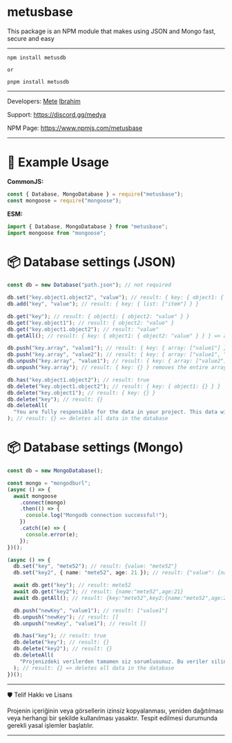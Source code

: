 # metusbase
This package is an NPM module that makes using JSON and Mongo fast, secure and easy

_____________________________________________________________________________________________________________

```
npm install metusdb

or

pnpm install metusdb
```

_____________________________________________________________________________________________________________

Developers: [Mete](https://github.com/Meteeey) [Ibrahim](https://github.com/softyagmur)

Support: https://discord.gg/medya

NPM Page: https://www.npmjs.com/metusbase

_____________________________________________________________________________________________________________

# 🏅 Example Usage

**CommonJS:**

```js
const { Database, MongoDatabase } = require("metusbase");
const mongoose = require("mongoose");
```

**ESM:**

```js
import { Database, MongoDatabase } from "metusbase";
import mongoose from "mongoose";
```

# 📦 Database settings (JSON)

```ts
const db = new Database("path.json"); // not required

db.set("key.object1.object2", "value"); // result: { key: { object1: { object2: "value" } } }
db.add("key", "value"); // result: { key: { list: ["item"] } }

db.get("key"); // result: { object1: { object2: "value" } }
db.get("key.object1"); // result: { object2: "value" }
db.get("key.object1.object2"); // result: "value"
db.getAll(); // result: { key: { object1: { object2: "value" } } } => all keys

db.push("key.array", "value1"); // result: { key: { array: ["value1"] } }
db.push("key.array", "value2"); // result: { key: { array: ["value1", "value2"] } }
db.unpush("key.array", "value1"); // result: { key: { array: ["value2"] } }
db.unpush("key.array"); // result: { key: {} } removes the entire array

db.has("key.object1.object2"); // result: true
db.delete("key.object1.object2"); // result: { key: { object1: {} } }
db.delete("key.object1"); // result: { key: {} }
db.delete("key"); // result: {}
db.deleteAll(
  "You are fully responsible for the data in your project. This data will be deleted. Do you confirm? (I confirm)"
); // result: {} => deletes all data in the database
```
# 📦 Database settings (Mongo)
```ts
const db = new MongoDatabase();

const mongo = "mongodburl";
(async () => {
  await mongoose
    .connect(mongo)
    .then(() => {
      console.log("Mongodb connection successful!");
    })
    .catch((e) => {
      console.error(e);
    });
})();

(async () => {
  db.set("key", "mete52"); // result: {value: "mete52"}
  db.set("key2", { name: "mete52", age: 21 }); // result: {"value": {name:"mete52",age:21}}

  await db.get("key"); // result: mete52
  await db.get("key2"); // result: {name:"mete52",age:21}
  await db.getAll(); // result: {key:"mete52",key2:{name:"mete52",age:21}}

  db.push("newKey", "value1"); // result: ["value1"]
  db.unpush("newKey"); // result: []
  db.unpush("newKey", "value1"); // result []

  db.has("key"); // result: true
  db.delete("key"); // result: {}
  db.delete("key2"); // result: {}
  db.deleteAll(
    "Projenizdeki verilerden tamamen siz sorumlusunuz. Bu veriler silinecektir. Onaylıyor musunuz? (onaylıyorum)"
  ); // result: {} => deletes all data in the database
})();
```


_____________________________________________________________________________________________________________

🛡️ Telif Hakkı ve Lisans

Projenin içeriğinin veya görsellerin izinsiz kopyalanması, yeniden dağıtılması veya herhangi bir şekilde kullanılması yasaktır. Tespit edilmesi durumunda gerekli yasal işlemler başlatılır.

_____________________________________________________________________________________________________________
